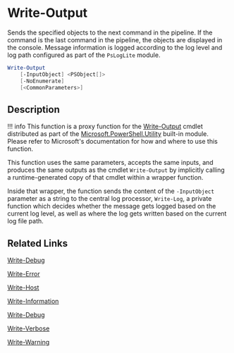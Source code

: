 # Write-Output

Sends the specified objects to the next command in the pipeline. If the command is the last command in the pipeline, the objects are displayed in the console. Message information is logged according to the log level and log path configured as part of the `PsLogLite` module.

```powershell
Write-Output
    [-InputObject] <PSObject[]>
    [-NoEnumerate]
    [<CommonParameters>]
```

## Description

!!! info
    This function is a proxy function for the [Write-Output](https://docs.microsoft.com/en-us/powershell/module/microsoft.powershell.utility/write-output) cmdlet distributed as part of the [Microsoft.PowerShell.Utility](https://docs.microsoft.com/en-us/powershell/module/microsoft.powershell.utility/) built-in module. Please refer to Microsoft's documentation for how and where to use this function.

This function uses the same parameters, accepts the same inputs, and produces the same outputs as the cmdlet `Write-Output` by implicitly calling a runtime-generated copy of that cmdlet within a wrapper function.

Inside that wrapper, the function sends the content of the `-InputObject` parameter as a string to the central log processor, `Write-Log`, a private function which decides whether the message gets logged based on the current log level, as well as where the log gets written based on the current log file path.

## Related Links

[Write-Debug](./Write-Debug.md)

[Write-Error](./Write-Error.md)

[Write-Host](./Write-Host.md)

[Write-Information](./Write-Information.md)

[Write-Debug](./Write-Debug.md)

[Write-Verbose](./Write-Verbose.md)

[Write-Warning](./Write-Warning.md)